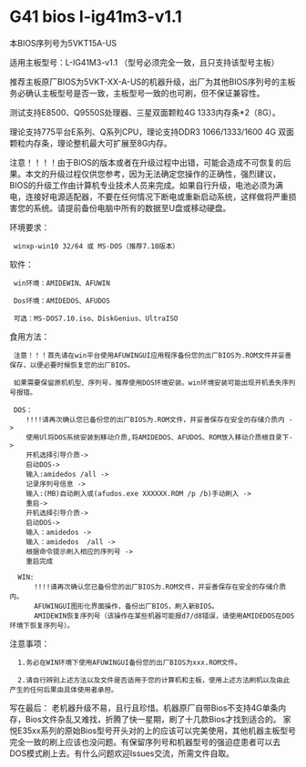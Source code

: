 # G41 bios l-ig41m3-v1.1

本BIOS序列号为5VKT15A-US

适用主板型号：L-IG41M3-v1.1 （型号必须完全一致，且只支持该型号主板）

推荐主板原厂BIOS为5VKT-XX-A-US的机器升级，出厂为其他BIOS序列号的主板务必确认主板型号是否一致，主板型号一致的也可刷，但不保证兼容性。

测试支持E8500、Q9550S处理器、三星双面颗粒4G 1333内存条*2（8G）。

理论支持775平台E系列、Q系列CPU，理论支持DDR3 1066/1333/1600 4G 双面颗粒内存条，理论整机最大可扩展至8G内存。

注意！！！！由于BIOS的版本或者在升级过程中出错，可能会造成不可恢复的后果。本文的升级过程仅供您参考，因为无法确定您操作的正确性，强烈建议，BIOS的升级工作由计算机专业技术人员来完成。如果自行升级，电池必须为满电，连接好电源适配器，不要在任何情况下断电或重新启动系统，这样做将严重损害您的系统。请提前备份电脑中所有的数据至U盘或移动硬盘。



环境要求：

     winxp-win10 32/64 或 MS-DOS（推荐7.10版本）

软件：
     
     win环境：AMIDEWIN、AFUWIN
     
     Dos环境：AMIDEDOS、AFUDOS
     
     可选：MS-DOS7.10.iso、DiskGenius、UltraISO

     
 食用方法：
     
     注意！！！首先请在win平台使用AFUWINGUI应用程序备份您的出厂BIOS为.ROM文件并妥善保存，以便必要时候恢复您的出厂BIOS。
     
     如果需要保留原机机型、序列号，推荐使用DOS环境安装。win环境安装可能出现开机丢失序列号报错。
     
     DOS：
        !!!!请再次确认您已备份您的出厂BIOS为.ROM文件，并妥善保存在安全的存储介质内 ->
        使用Ul将DOS系统安装到移动介质,将AMIDEDOS、AFUDOS、ROM放入移动介质根目录下->
        开机选择引导介质->
        启动DOS->
        输入:amidedos /all ->
        记录序列号信息 ->
        输入:(MB)自动刷入或(afudos.exe XXXXXX.ROM /p /b)手动刷入 ->
        重启->
        开机选择引导介质->
        启动DOS->
        输入：amidedos ->
        输入：amidedos  /all ->
        根据命令提示刷入相应的序列号 ->
        重启完成
        
      WIN:
          !!!!请再次确认您已备份您的出厂BIOS为.ROM文件，并妥善保存在安全的存储介质内。
          AFUWINGUI图形化界面操作，备份出厂BIOS，刷入新BIOS。
          AMIDEWIN恢复序列号（该操作在某些机器可能报d7/d8错误，请使用AMIDEDOS在DOS环境下恢复序列号）。
  
 
 注意事项：
 
      1.务必在WIN环境下使用AFUWINGUI备份您的出厂BIOS为xxx.ROM文件。
      
      2.请自行辨别上述方法以及文件是否适用于您的计算机和主板，使用上述方法刷机以及由此产生的任何后果由具体使用者承担。
  
  
  写在最后：
      老机器升级不易，且行且珍惜。机器原厂自带Bios不支持4G单条内存，Bios文件杂乱又难找，折腾了快一星期，刷了十几款Bios才找到适合的。 家悦E35xx系列的原始Bios型号开头对的上的应该可以完美使用，其他机器主板型号完全一致的刷上应该也没问题。有保留序列号和机器型号的强迫症患者可以去DOS模式刷上去。有什么问题欢迎Issues交流，所需文件自取。
  
        
